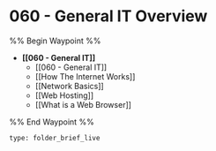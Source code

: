 # 060 - General IT Overview


%% Begin Waypoint %%
- **[[060 - General IT]]**
	- [[060 - General IT]]
	- [[How The Internet Works]]
	- [[Network Basics]]
	- [[Web Hosting]]
	- [[What is a Web Browser]]

%% End Waypoint %%






```ccard
type: folder_brief_live
```
 
